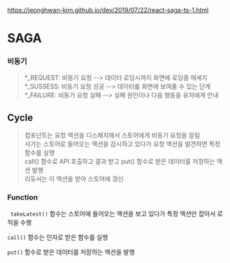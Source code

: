 https://jeonghwan-kim.github.io/dev/2019/07/22/react-saga-ts-1.html

# SAGA

### 비동기
> *_REQUEST: 비동기 요청        --> 데이터 로딩시까지 화면에 로딩중 메세지  
> *_SUSSESS: 비동기 요청 성공   --> 데이터를 화면에 보여줄 수 있는 단계  
> *_FAILURE: 비동기 요청 실패   --> 실패 원인이나 다음 행동을 유저에게 안내  

## Cycle
> 컴포넌트는 요청 액션을 디스패치해서 스토어에게 비동기 요청을 알림  
> 사가는 스토어로 들어오는 액션을 감시하고 있다가 요청 액션을 발견하면 특정 함수를 실행  
> call() 함수로 API 호출하고 결과 받고 put() 함수로 받은 데이터를 저장하는 액션 발행  
> 리듀서는 이 액션을 받아 스토어에 갱신  

### Function
``` takeLatest()``` 함수는 스토어에 들어오는 액션을 보고 있다가 특정 액션만 잡아서 로직을 수행

``` call() ``` 함수는 인자로 받은 함수를 실행

``` put() ``` 함수로 받은 데이터를 저장하는 액션을 발행


